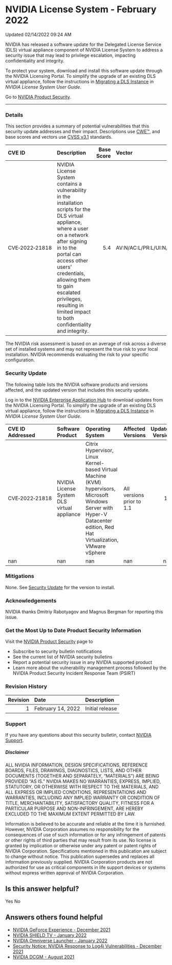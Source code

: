 

 NVIDIA License System - February 2022
========================================================




 Updated 02/14/2022 09:24 AM



NVIDIA has released a software update for the Delegated License Service (DLS) virtual appliance component of NVIDIA License System to address a security issue that may lead to privilege escalation, impacting confidentiality and integrity.


To protect your system, download and install this software update through the NVIDIA Licensing Portal. To simplify the upgrade of an existing DLS virtual appliance, follow the instructions in [Migrating a DLS Instance](https://docs.nvidia.com/license-system/latest/nvidia-license-system-user-guide/index.html#migrating-dls-instance) in *NVIDIA License System User Guide*.


Go to [NVIDIA Product Security](https://www.nvidia.com/security/).






---




### Details


This section provides a summary of potential vulnerabilities that this security update addresses and their impact. Descriptions use [CWE™](https://cwe.mitre.org/), and base scores and vectors use [CVSS v3.1](https://www.first.org/cvss/v3.1/user-guide) standards.


| CVE ID | Description | Base Score | Vector |
|:---------------|:-----------------------------------------------------------------------------------------------------------------------------------------------------------------------------------------------------------------------------------------------------------------------------------------------------------------------|-------------:|:------------------------------------|
| CVE‑2022‑21818 | NVIDIA License System contains a vulnerability in the installation scripts for the DLS virtual appliance, where a user on a network after signing in to the portal can access other users’ credentials, allowing them to gain escalated privileges, resulting in limited impact to both confidentiality and integrity. | 5.4 | AV:N/AC:L/PR:L/UI:N/S:U/C:L/I:L/A:N |
The NVIDIA risk assessment is based on an average of risk across a diverse set of installed systems and may not represent the true risk to your local installation. NVIDIA recommends evaluating the risk to your specific configuration.


### Security Update


The following table lists the NVIDIA software products and versions affected, and the updated version that includes this security update.


Log in to the [NVIDIA Enterprise Application Hub](https://nvid.nvidia.com/dashboard/) to download updates from the NVIDIA Licensing Portal. To simplify the upgrade of an existing DLS virtual appliance, follow the instructions in [Migrating a DLS Instance](https://docs.nvidia.com/license-system/latest/nvidia-license-system-user-guide/index.html#migrating-dls-instance) in *NVIDIA License System User Guide*.


| CVE ID Addressed | Software Product | Operating System | Affected Versions | Updated Version |
|:-------------------|:--------------------------------------------|:--------------------------------------------------------------------------------------------------------------------------------------------------------------------------|:--------------------------|------------------:|
| CVE‑2022‑21818 | NVIDIA License System DLS virtual appliance | Citrix Hypervisor, Linux Kernel-based Virtual Machine (KVM) hypervisors, Microsoft Windows Server with Hyper-V Datacenter edition, Red Hat Virtualization, VMware vSphere | All versions prior to 1.1 | 1.1 |
| nan | nan | nan | nan | nan |
### Mitigations


None. See [Security Update](#security-update) for the version to install.


### Acknowledgements


NVIDIA thanks Dmitriy Rabotyagov and Magnus Bergman for reporting this issue.


### Get the Most Up to Date Product Security Information


Visit the [NVIDIA Product Security](https://www.nvidia.com/security) page to


* Subscribe to security bulletin notifications
* See the current list of NVIDIA security bulletins
* Report a potential security issue in any NVIDIA supported product
* Learn more about the vulnerability management process followed by the NVIDIA Product Security Incident Response Team (PSIRT)


### Revision History


| Revision | Date | Description |
|-----------:|:------------------|:----------------|
| 1 | February 14, 2022 | Initial release |
### Support


If you have any questions about this security bulletin, contact [NVIDIA Support](https://www.nvidia.com/object/support.html).


##### Disclaimer


ALL NVIDIA INFORMATION, DESIGN SPECIFICATIONS, REFERENCE BOARDS, FILES, DRAWINGS, DIAGNOSTICS, LISTS, AND OTHER DOCUMENTS (TOGETHER AND SEPARATELY, “MATERIALS”) ARE BEING PROVIDED “AS IS.” NVIDIA MAKES NO WARRANTIES, EXPRESS, IMPLIED, STATUTORY, OR OTHERWISE WITH RESPECT TO THE MATERIALS, AND ALL EXPRESS OR IMPLIED CONDITIONS, REPRESENTATIONS AND WARRANTIES, INCLUDING ANY IMPLIED WARRANTY OR CONDITION OF TITLE, MERCHANTABILITY, SATISFACTORY QUALITY, FITNESS FOR A PARTICULAR PURPOSE AND NON-INFRINGEMENT, ARE HEREBY EXCLUDED TO THE MAXIMUM EXTENT PERMITTED BY LAW.


Information is believed to be accurate and reliable at the time it is furnished. However, NVIDIA Corporation assumes no responsibility for the consequences of use of such information or for any infringement of patents or other rights of third parties that may result from its use. No license is granted by implication or otherwise under any patent or patent rights of NVIDIA Corporation. Specifications mentioned in this publication are subject to change without notice. This publication supersedes and replaces all information previously supplied. NVIDIA Corporation products are not authorized for use as critical components in life support devices or systems without express written approval of NVIDIA Corporation.










Is this answer helpful?
-----------------------



Yes
No







Answers others found helpful
----------------------------


* [ NVIDIA GeForce Experience - December 2021](/app/answers/detail/a_id/5295/related/1)
* [ NVIDIA SHIELD TV - January 2022](/app/answers/detail/a_id/5259/related/1)
* [ NVIDIA Omniverse Launcher - January 2022](/app/answers/detail/a_id/5318/related/1)
* [Security Notice: NVIDIA Response to Log4j Vulnerabilities - December 2021](/app/answers/detail/a_id/5294/related/1)
* [ NVIDIA DCGM - August 2021](/app/answers/detail/a_id/5219/related/1)








